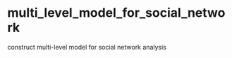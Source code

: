 multi_level_model_for_social_network
====================================

construct multi-level model for social network analysis
